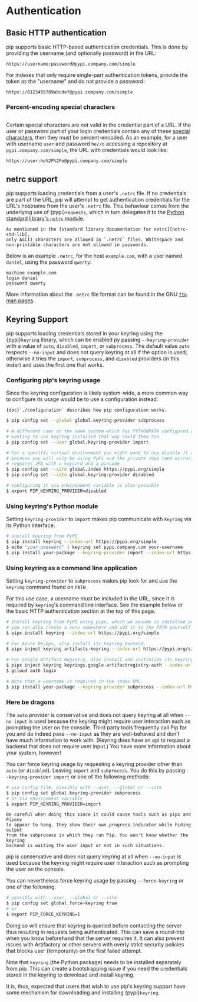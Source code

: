 # Authentication

## Basic HTTP authentication

pip supports basic HTTP-based authentication credentials. This is done by
providing the username (and optionally password) in the URL:

```
https://username:password@pypi.company.com/simple
```

For indexes that only require single-part authentication tokens, provide the
token as the "username" and do not provide a password:

```
https://0123456789abcdef@pypi.company.com/simple
```

### Percent-encoding special characters

```{versionadded} 10.0
```

Certain special characters are not valid in the credential part of a URL.
If the user or password part of your login credentials contain any of these
[special characters][reserved-chars], then they must be percent-encoded. As an
example, for a user with username `user` and password `he//o` accessing a
repository at `pypi.company.com/simple`, the URL with credentials would look
like:

```
https://user:he%2F%2Fo@pypi.company.com/simple
```

[reserved-chars]: https://en.wikipedia.org/wiki/Percent-encoding#Percent-encoding_reserved_characters

## netrc support

pip supports loading credentials from a user's `.netrc` file. If no credentials
are part of the URL, pip will attempt to get authentication credentials for the
URL's hostname from the user's `.netrc` file. This behaviour comes from the
underlying use of {pypi}`requests`, which in turn delegates it to the
[Python standard library's `netrc` module][netrc-std-lib].

```{note}
As mentioned in the [standard library documentation for netrc][netrc-std-lib],
only ASCII characters are allowed in `.netrc` files. Whitespace and
non-printable characters are not allowed in passwords.
```

Below is an example `.netrc`, for the host `example.com`, with a user named
`daniel`, using the password `qwerty`:

```
machine example.com
login daniel
password qwerty
```

More information about the `.netrc` file format can be found in the GNU [`ftp`
man pages][netrc-docs].

[netrc-docs]: https://www.gnu.org/software/inetutils/manual/html_node/The-_002enetrc-file.html
[netrc-std-lib]: https://docs.python.org/3/library/netrc.html

## Keyring Support

pip supports loading credentials stored in your keyring using the
{pypi}`keyring` library, which can be enabled py passing `--keyring-provider`
with a value of `auto`, `disabled`, `import`, or `subprocess`. The default
value `auto` respects `--no-input` and does not query keyring at all if the option
is used; otherwise it tries the `import`, `subprocess`, and `disabled`
providers (in this order) and uses the first one that works.

### Configuring pip's keyring usage

Since the keyring configuration is likely system-wide, a more common way to
configure its usage would be to use a configuration instead:

```{seealso}
{doc}`./configuration` describes how pip configuration works.
```

```bash
$ pip config set --global global.keyring-provider subprocess

# A different user on the same system which has PYTHONPATH configured and and
# wanting to use keyring installed that way could then run
$ pip config set --user global.keyring-provider import

# For a specific virtual environment you might want to use disable it again
# because you will only be using PyPI and the private repo (and mirror)
# requires 2FA with a keycard and a pincode
$ pip config set --site global.index https://pypi.org/simple
$ pip config set --site global.keyring-provider disabled

# configuring it via environment variable is also possible
$ export PIP_KEYRING_PROVIDER=disabled
```

### Using keyring's Python module

Setting `keyring-provider` to `import` makes pip communicate with `keyring` via
its Python interface.

```bash
# install keyring from PyPI
$ pip install keyring --index-url https://pypi.org/simple
$ echo "your-password" | keyring set pypi.company.com your-username
$ pip install your-package --keyring-provider import --index-url https://pypi.company.com/
```

### Using keyring as a command line application

Setting `keyring-provider` to `subprocess` makes pip look for and use the
`keyring` command found on `PATH`.

For this use case, a username *must* be included in the URL, since it is
required by `keyring`'s command line interface. See the example below or the
basic HTTP authentication section at the top of this page.

```bash
# Install keyring from PyPI using pipx, which we assume is installed properly
# you can also create a venv somewhere and add it to the PATH yourself instead
$ pipx install keyring --index-url https://pypi.org/simple

# For Azure DevOps, also install its keyring backend.
$ pipx inject keyring artifacts-keyring --index-url https://pypi.org/simple

# For Google Artifact Registry, also install and initialize its keyring backend.
$ pipx inject keyring keyrings.google-artifactregistry-auth --index-url https://pypi.org/simple
$ gcloud auth login

# Note that a username is required in the index URL.
$ pip install your-package --keyring-provider subprocess --index-url https://username@pypi.example.com/
```

### Here be dragons

The `auto` provider is conservative and does not query keyring at all when
`--no-input` is used because the keyring might require user interaction such as
prompting the user on the console. Third party tools frequently call Pip for
you and do indeed pass `--no-input` as they are well-behaved and don't have
much information to work with. (Keyring does have an api to request a backend
that does not require user input.) You have more information about your system,
however!

You can force keyring usage by requesting a keyring provider other than `auto`
(or `disabled`). Leaving `import` and `subprocess`. You do this by passing
`--keyring-provider import` or one of the following methods:

```bash
# via config file, possibly with --user, --global or --site
$ pip config set global.keyring-provider subprocess
# or via environment variable
$ export PIP_KEYRING_PROVIDER=import
```

```{warning}
Be careful when doing this since it could cause tools such as pipx and Pipenv
to appear to hang. They show their own progress indicator while hiding output
from the subprocess in which they run Pip. You won't know whether the keyring
backend is waiting the user input or not in such situations.
```

pip is conservative and does not query keyring at all when `--no-input` is used
because the keyring might require user interaction such as prompting the user
on the console.

You can nevertheless force keyring usage by passing `--force-keyring` or one
of the following:

```bash
# possibly with --user, --global or --site
$ pip config set global.force-keyring true
# or
$ export PIP_FORCE_KEYRING=1
```

Doing so will ensure that keyring is queried before contacting the server thus
resulting in requests being authenticated. This can save a round-trip when you
know beforehand that the server requires it. It can also prevent issues with
Artifactory or other servers with overly strict security policies that blocks
user (temporarily) on the first failed attempt.

Note that `keyring` (the Python package) needs to be installed separately from
pip. This can create a bootstrapping issue if you need the credentials stored in
the keyring to download and install keyring.

It is, thus, expected that users that wish to use pip's keyring support have
some mechanism for downloading and installing {pypi}`keyring`.
